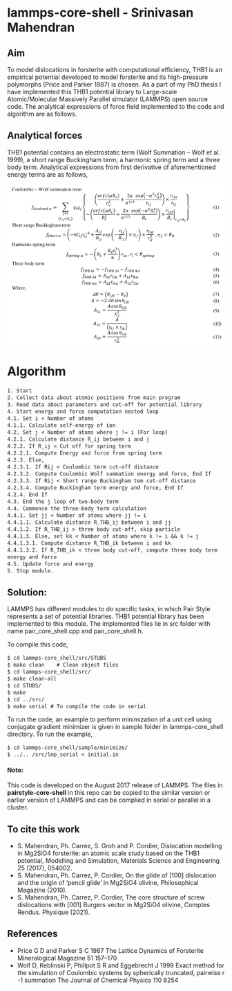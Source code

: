 # lammps-core-shell - Srinivasan Mahendran
## Aim
To model dislocations in forsterite with computational efficiency, THB1 is an empirical potential developed to model
forsterite and its high-pressure polymorphs (Price and Parker 1987) is chosen. As a part of my PhD thesis I have
implemented this THB1 potential library to Large-scale Atomic/Molecular Massively Parallel simulator (LAMMPS) open
source code. The analytical expressions of force field implemented to the code and algorithm are as follows.

## Analytical forces
THB1 potential contains an electrostatic term (Wolf Summation – Wolf et al. 1999), a short range Buckingham term, a
harmonic spring term and a three body term. Analytical expressions from first derivative of aforementioned energy terms
are as follows,

![Equations](showroom/equations.png)

# Algorithm
```
1. Start
2. Collect data about atomic positions from main program
3. Read data about parameters and cut-off for potential library
4. Start energy and force computation nested loop
4.1. Set i < Number of atoms
4.1.1. Calculate self-energy of ion
4.2. Set j < Number of atoms where j != i (For loop)
4.2.1. Calculate distance R_ij between i and j
4.2.2. If R_ij < Cut off for spring term
4.2.2.1. Compute Energy and force from spring term
4.2.3. Else,
4.2.3.1. If Rij < Coulombic term cut-off distance
4.2.3.2. Compute Coulombic Wolf summation energy and force, End If
4.2.3.3. If Rij < Short range Buckingham tem cut-off distance
4.2.3.4. Compute Buckingham term energy and force, End If
4.2.4. End If
4.3. End the j loop of two-body term
4.4. Commence the three-body term calculation
4.4.1. Set jj < Number of atoms where jj != i
4.4.1.1. Calculate distance R_THB_ij between i and jj
4.4.1.2. If R_THB_ij > three body cut-off, skip particle
4.4.1.3. Else, set kk < Number of atoms where k != i && k != j
4.4.1.3.1. Compute distance R_THB_ik between i and kk
4.4.1.3.2. If R_THB_ik < three body cut-off, compute three body term energy and force
4.5. Update force and energy
5. Stop module.
```
## Solution:
LAMMPS has different modules to do specific tasks, in which Pair Style represents a set of potential libraries. THB1
potential library has been implemented to this module. The implemented files lie in src folder with name
pair_core_shell.cpp and pair_core_shell.h.

To compile this code,
```
$ cd lammps-core_shell/src/STUBS
$ make clean    # Clean object files
$ cd lammps-core_shell/src/
$ make clean-all
$ cd STUBS/
$ make
$ cd ../src/
$ make serial # To compile the code in serial
```

To run the code, an example to perform minimization of a unit cell using conjugate gradient minimizer is given in sample
folder in lammps-core_shell directory. To run the example,
```
$ cd lammps-core_shell/sample/minimize/
$ ../.. /src/lmp_serial < initial.in
```
#### Note: 
This code is developed on the August 2017 release of LAMMPS. The files in **pairstyle-core-shell** in this repo can be copied to the similar version or earlier version of LAMMPS and can be complied in serial or parallel in a cluster. 

## To cite this work

* S. Mahendran, Ph. Carrez, S. Groh and P. Cordier, Dislocation modelling in Mg2SiO4 forsterite: an atomic scale study based on the THB1 potential, Modelling and Simulation, Materials Science and Engineering 25 (2017), 054002.
* S. Mahendran, Ph. Carrez, P. Cordier, On the glide of [100] dislocation and the origin of ‘pencil glide’ in Mg2SiO4 olivine, Philosophical Magazine (2010).
* S. Mahendran, Ph. Carrez, P. Cordier, The core structure of screw dislocations with [001] Burgers vector in Mg2SiO4 olivine, Comptes Rendus. Physique (2021).

## References
* Price G D and Parker S C 1987 The Lattice Dynamics of Forsterite Mineralogical Magazine 51 157–170
* Wolf D, Keblinski P, Phillpot S R and Eggebrecht J 1999 Exact method for the simulation of Coulombic systems
by spherically truncated, pairwise r -1 summation The Journal of Chemical Physics 110 8254
